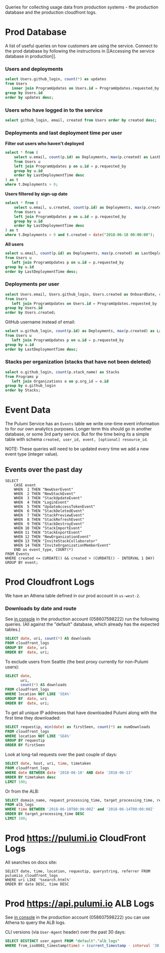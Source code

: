 Queries for collecting usage data from production systems - the production database and the production cloudfront logs.

# Prod Database

A list of useful queries on how customers are using the service. Connect to the prod database by following the instructions in [[Accessing the service database in production]].

### Users and deployments

```sql
select Users.github_login, count(*) as updates 
from Users 
   inner join ProgramUpdates on Users.id = ProgramUpdates.requested_by 
group by Users.id 
order by updates desc;
```

### Users who have logged in to the service

```sql
select github_login, email, created from Users order by created desc;
```

### Deployments and last deployment time per user

**Filter out users who haven't deployed**

```sql
select * from (
    select u.email, count(p.id) as Deployments, max(p.created) as LastDeploymentTime
    from Users u
    left join ProgramUpdates p on u.id = p.requested_by
    group by u.id
    order by LastDeploymentTime desc 
) as t
where t.Deployments > 0;
```

**Users filtered by sign-up date**

```sql
select * from (
    select u.email, u.created, count(p.id) as Deployments, max(p.created) as LastDeploymentTime
    from Users u
    left join ProgramUpdates p on u.id = p.requested_by
    group by u.id
    order by LastDeploymentTime desc 
) as t
where t.Deployments > 0 and t.created > date("2018-06-18 00:00:00");
```

**All users**

```sql
select u.email, count(p.id) as Deployments, max(p.created) as LastDeploymentTime
from Users u
   left join ProgramUpdates p on u.id = p.requested_by
group by u.id
order by LastDeploymentTime desc;
```

### Deployments per user 

```sql
select Users.email, Users.github_login, Users.created as OnboardDate, count(ProgramUpdates.id) as deployments
from Users
   left join ProgramUpdates on Users.id = ProgramUpdates.requested_by
group by Users.id
order by Users.created;
```

GitHub username instead of email:

```sql
select u.github_login, count(p.id) as Deployments, max(p.created) as LastDeploymentTime
from Users u
   left join ProgramUpdates p on u.id = p.requested_by
group by u.id
order by LastDeploymentTime desc;
```

### Stacks per organization (stacks that have not been deleted)

```sql
select o.github_login, count(p.stack_name) as Stacks
from Programs p
   left join Organizations o on p.org_id = o.id
group by o.github_login
order by Stacks;
```

# Event Data

The Pulumi Service has an `Events` table we write one-time event information to for our own analytics purposes. Longer term this should go in another database, or some 3rd party service. But for the time being its a simple table with schema `created, user_id, event, [optional] resource_id`.

NOTE: These queries will need to be updated every time we add a new event type (integer value).

## Events over the past day

```
SELECT
    CASE event
    WHEN  1 THEN "NewUserEvent"
    WHEN  2 THEN "NewStackEvent"
    WHEN  3 THEN "StackUpdateEvent"
    WHEN  4 THEN "LoginEvent"
    WHEN  5 THEN "UpdateAccessTokenEvent"
    WHEN  6 THEN "StackDeletedEvent"
    WHEN  7 THEN "StackPreviewEvent"
    WHEN  8 THEN "StackRefreshEvent"
    WHEN  9 THEN "StackDestroyEvent"
    WHEN 10 THEN "StackImportEvent"
    WHEN 11 THEN "StackExportEvent"
    WHEN 12 THEN "NewOrganizationEvent"
    WHEN 13 THEN "InviteStackCollaborator"
    WHEN 14 THEN "InviteOrganizationMemberEvent"
    END as event_type, COUNT(*)
FROM Events
WHERE created <= CURDATE() && created > (CURDATE() - INTERVAL 1 DAY)
GROUP BY event;
```

# Prod Cloudfront Logs

We have an Athena table defined in our prod account in `us-west-2`.

### Downloads by date and route

See [in console](https://us-west-2.console.aws.amazon.com/athena/home?force&region=us-west-2#query/saved/5e5b129a-1f6f-4981-8a66-63b475b65681) in the production account (058607598222)
run the following queries. (All against the "default" database, which already has the
expected tables.)

```sql
SELECT date, uri, count(*) AS downloads
FROM cloudfront_logs
GROUP BY  date, uri
ORDER BY  date, uri;
```

To exclude users from Seattle (the best proxy currently for non-Pulumi users):

```sql
SELECT date,
       uri,
       count(*) AS downloads
FROM cloudfront_logs
WHERE location NOT LIKE 'SEA%'
GROUP BY  date, uri
ORDER BY  date, uri;
```

To get all unique IP addresses that have downloaded Pulumi along with the first time they downloaded:

```sql
SELECT requestip, min(date) as firstSeen, count(*) as numDownloads
FROM cloudfront_logs
WHERE location NOT LIKE 'SEA%'
GROUP BY requestip
ORDER BY firstSeen
```

Look at long-tail requests over the past couple of days:

```sql
SELECT date, host, uri, time, timetaken
FROM cloudfront_logs
WHERE date BETWEEN date '2018-06-10' AND date '2018-06-13'
ORDER BY timetaken desc
LIMIT 100;
```

Or from the ALB:

```sql
SELECT domain_name, request_processing_time, target_processing_time, response_processing_time, time, request_verb, request_url
FROM alb_logs
WHERE time BETWEEN '2018-06-10T00:00:00Z' and '2018-06-14T00:00:00Z'
ORDER BY target_processing_time DESC
LIMIT 100;
```

# Prod https://pulumi.io CloudFront Logs

All searches on docs site:

```
SELECT date, time, location, requestip, querystring, referrer FROM pulumiio_cloudfront_logs
WHERE uri LIKE '%search.html%'
ORDER BY date DESC, time DESC
```

# Prod https://api.pulumi.io ALB Logs

See [in console](https://us-west-2.console.aws.amazon.com/athena/home?force&region=us-west-2#query/saved/5e5b129a-1f6f-4981-8a66-63b475b65681) in the production account (058607598222)
you can use Athena to query the ALB logs.

CLI versions (via `User-Agent` header) over the past 30 days:

```sql
SELECT DISTINCT user_agent FROM "default"."alb_logs" 
WHERE from_iso8601_timestamp(time) > (current_timestamp - interval '30' day) AND regexp_like(user_agent, 'pulumi-cli.*\(v[0-9]+\.[0-9]+\.[0-9]+;.*')
```